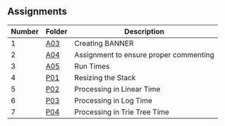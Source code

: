 ## Assignments

|Number | Folder | Description 
|-----|-----|-----|
| 1 | [A03](./Assignments/A03) | Creating BANNER
| 2 | [A04](./Assignments/A04) | Assignment to ensure proper commenting
| 3 | [A05](./Assignments/A05) | Run Times
| 4 | [P01](./Assignments/P01) | Resizing the Stack
| 5 | [P02](./Assignments/P02) | Processing in Linear Time
| 6 | [P03](./Assignments/P03) | Processing in Log Time
| 7 | [P04](./Assignments/P04) | Processing in Trie Tree Time


